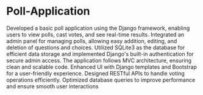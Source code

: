 # Poll-Application
Developed a basic poll application using the Django framework, enabling users to view polls, cast votes, and see real-time results. Integrated an admin panel for managing polls, allowing easy addition, editing, and deletion of questions and choices. Utilized SQLite3 as the database for efficient data storage and implemented Django's built-in authentication for secure admin access. The application follows MVC architecture, ensuring clean and scalable code. Enhanced UI with Django templates and Bootstrap for a user-friendly experience. Designed RESTful APIs to handle voting operations efficiently. Optimized database queries to improve performance and ensure smooth user interactions
